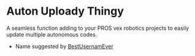# Auton Uploady Thingy
A seamless function adding to your PROS vex robotics projects to easily update multiple autonomous codes.

- Name suggested by [BestUsernamEver](https://github.com/BestUsernamEver)
